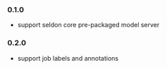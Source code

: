 ### 0.1.0

* support seldon core pre-packaged model server


### 0.2.0

* support job labels and annotations